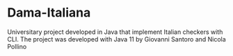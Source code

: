 # Dama-Italiana
Universitary project developed in Java that implement Italian checkers with CLI. The project was developed with Java 11 by Giovanni Santoro and Nicola Pollino
